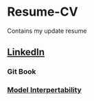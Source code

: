 # **Resume-CV**


Contains my update resume

## [LinkedIn](https://www.linkedin.com/in/abhishek-g-m/)


### Git Book  


### [Model Interpertability](https://app.gitbook.com/@maheshwarappa-a/s/ads/)
